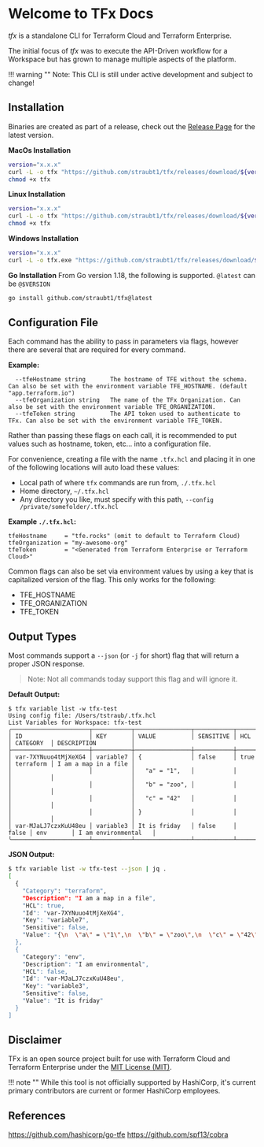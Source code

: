 # Welcome to TFx Docs

_tfx_ is a standalone CLI for Terraform Cloud and Terraform Enterprise.

The initial focus of _tfx_ was to execute the API-Driven workflow for a Workspace but has grown to manage multiple aspects of the platform.

!!! warning ""
    Note: This CLI is still under active development and subject to change!

## Installation

Binaries are created as part of a release, check out the [Release Page](https://github.com/straubt1/tfx/releases) for the latest version.

**MacOs Installation**
```sh
version="x.x.x"
curl -L -o tfx "https://github.com/straubt1/tfx/releases/download/${version}/tfx_darwin_amd64"
chmod +x tfx
```

**Linux Installation**
```sh
version="x.x.x"
curl -L -o tfx "https://github.com/straubt1/tfx/releases/download/${version}/tfx_linux_amd64"
chmod +x tfx
```

**Windows Installation**
```sh
version="x.x.x"
curl -L -o tfx.exe "https://github.com/straubt1/tfx/releases/download/${version}/tfx_windows_amd64"
```

**Go Installation**
From Go version 1.18, the following is supported. `@latest` can be `@$VERSION`
```sh
go install github.com/straubt1/tfx@latest
```

<!-- ### Commands

* [`tfx workspace`](commands/workspace.md) - Commands to work with Workspaces
* [`tfx registry`](commands/registry.md) - Commands to manage the Private Registry
* [`tfx gpg`](commands/gpg.md) - Commands to manage GPG Keys (for use with the Private Registry)
* [`tfx release`](commands/release.md) - Commands to view and download Releases -->

## Configuration File

Each command has the ability to pass in parameters via flags, however there are several that are required for every command.

**Example:**

```
  --tfeHostname string       The hostname of TFE without the schema. Can also be set with the environment variable TFE_HOSTNAME. (default "app.terraform.io")
  --tfeOrganization string   The name of the TFx Organization. Can also be set with the environment variable TFE_ORGANIZATION.
  --tfeToken string          The API token used to authenticate to TFx. Can also be set with the environment variable TFE_TOKEN.
```

Rather than passing these flags on each call, it is recommended to put values such as hostname, token, etc... into a configuration file.

For convenience, creating a file with the name `.tfx.hcl` and placing it in one of the following locations will auto load these values:

- Local path of where `tfx` commands are run from, `./.tfx.hcl`
- Home directory, `~/.tfx.hcl`
- Any directory you like, must specify with this path, `--config /private/somefolder/.tfx.hcl`

**Example `./.tfx.hcl`:**
```hcl
tfeHostname     = "tfe.rocks" (omit to default to Terraform Cloud)
tfeOrganization = "my-awesome-org"
tfeToken        = "<Generated from Terraform Enterprise or Terraform Cloud>"
```

Common flags can also be set via environment values by using a key that is capitalized version of the flag.
This only works for the following:

- TFE_HOSTNAME
- TFE_ORGANIZATION
- TFE_TOKEN

## Output Types

Most commands support a `--json` (or `-j` for short) flag that will return a proper JSON response.

> Note: Not all commands today support this flag and will ignore it.

**Default Output:**

```
$ tfx variable list -w tfx-test               
Using config file: /Users/tstraub/.tfx.hcl
List Variables for Workspace: tfx-test
╭──────────────────────┬───────────┬────────────────┬───────────┬───────┬───────────┬──────────────────────╮
│ ID                   │ KEY       │ VALUE          │ SENSITIVE │ HCL   │ CATEGORY  │ DESCRIPTION          │
├──────────────────────┼───────────┼────────────────┼───────────┼───────┼───────────┼──────────────────────┤
│ var-7XYNuuo4tMjXeXG4 │ variable7 │ {              │ false     │ true  │ terraform │ I am a map in a file │
│                      │           │   "a" = "1",   │           │       │           │                      │
│                      │           │   "b" = "zoo", │           │       │           │                      │
│                      │           │   "c" = "42"   │           │       │           │                      │
│                      │           │ }              │           │       │           │                      │
│ var-MJaLJ7czxKuU48eu │ variable3 │ It is friday   │ false     │ false │ env       │ I am environmental   │
╰──────────────────────┴───────────┴────────────────┴───────────┴───────┴───────────┴──────────────────────╯
```

**JSON Output:**

```sh
$ tfx variable list -w tfx-test --json | jq .
[
  {
    "Category": "terraform",
    "Description": "I am a map in a file",
    "HCL": true,
    "Id": "var-7XYNuuo4tMjXeXG4",
    "Key": "variable7",
    "Sensitive": false,
    "Value": "{\n  \"a\" = \"1\",\n  \"b\" = \"zoo\",\n  \"c\" = \"42\"\n}"
  },
  {
    "Category": "env",
    "Description": "I am environmental",
    "HCL": false,
    "Id": "var-MJaLJ7czxKuU48eu",
    "Key": "variable3",
    "Sensitive": false,
    "Value": "It is friday"
  }
]
```

## Disclaimer

TFx is an open source project built for use with Terraform Cloud and Terraform Enterprise under the [MIT License (MIT)](https://github.com/straubt1/tfx/blob/main/LICENSE).

!!! note ""
    While this tool is not officially supported by HashiCorp, it's current primary contributors are current or former HashiCorp employees.

## References

https://github.com/hashicorp/go-tfe
https://github.com/spf13/cobra
